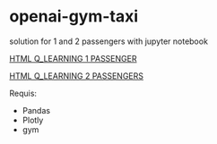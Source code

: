 # openai-gym-taxi
solution for 1 and 2 passengers with jupyter notebook

[HTML Q_LEARNING 1 PASSENGER](https://fahimbench.github.io/openai-gym-taxi/html/Q_Learning-1passenger.html)

[HTML Q_LEARNING 2 PASSENGERS](https://fahimbench.github.io/openai-gym-taxi/html/Q_Learning-2passengers.html)

Requis:
 - Pandas
 - Plotly
 - gym
